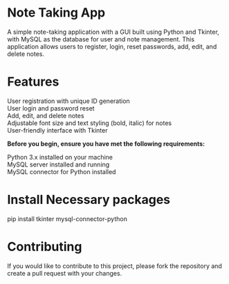 # Note Taking App

A simple note-taking application with a GUI built using Python and Tkinter, with MySQL as the database for user and note management. This application allows users to register, login, reset passwords, add, edit, and delete notes.

# Features
User registration with unique ID generation <br>
User login and password reset<br>
Add, edit, and delete notes <br>
Adjustable font size and text styling (bold, italic) for notes <br>
User-friendly interface with Tkinter <br>

**Before you begin, ensure you have met the following requirements:** <br>

Python 3.x installed on your machine <br>
MySQL server installed and running <br>
MySQL connector for Python installed <br>


# Install Necessary packages
pip install tkinter mysql-connector-python

# Contributing
If you would like to contribute to this project, please fork the repository and create a pull request with your changes.